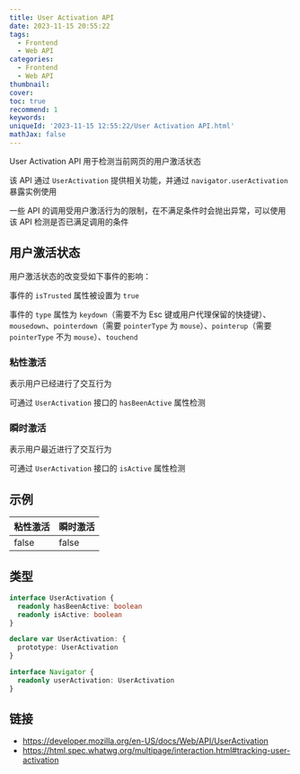 ```yaml
---
title: User Activation API
date: 2023-11-15 20:55:22
tags:
  - Frontend
  - Web API
categories:
  - Frontend
  - Web API
thumbnail:
cover:
toc: true
recommend: 1
keywords:
uniqueId: '2023-11-15 12:55:22/User Activation API.html'
mathJax: false
---
```


User Activation API 用于检测当前网页的用户激活状态

该 API 通过 `UserActivation` 提供相关功能，并通过 `navigator.userActivation` 暴露实例使用

一些 API 的调用受用户激活行为的限制，在不满足条件时会抛出异常，可以使用该 API 检测是否已满足调用的条件

## 用户激活状态

用户激活状态的改变受如下事件的影响：

事件的 `isTrusted` 属性被设置为 `true`

事件的 `type` 属性为 `keydown`（需要不为 Esc 键或用户代理保留的快捷键）、`mousedown`、`pointerdown`（需要 `pointerType` 为 `mouse`）、`pointerup`（需要 `pointerType` 不为 `mouse`）、`touchend`

### 粘性激活

表示用户已经进行了交互行为

可通过 `UserActivation` 接口的 `hasBeenActive` 属性检测

### 瞬时激活

表示用户最近进行了交互行为

可通过 `UserActivation` 接口的 `isActive` 属性检测

## 示例

<div id="user-activation" role="article">
  <table>
    <thead>
      <tr>
        <th>粘性激活</th>
        <th>瞬时激活</th>
      </tr>
    </thead>
    <tbody>
      <tr>
        <td id="hasBeenActive">false</td>
        <td id="isActive">false</td>
      </tr>
    </tbody>
  </table>

  <style>
    #user-activation {
      gap: 25px;
    }
  </style>

  <script type="module">
    const hasBeenActive = document.querySelector('#user-activation #hasBeenActive');
    const isActive = document.querySelector('#user-activation #isActive');
    const update = () => {
      hasBeenActive.innerText = navigator.userActivation.hasBeenActive;
      isActive.innerText = navigator.userActivation.isActive;
      window.requestAnimationFrame(update);
    };
    window.requestAnimationFrame(update);
  </script>
</div>

## 类型

```ts
interface UserActivation {
  readonly hasBeenActive: boolean
  readonly isActive: boolean
}

declare var UserActivation: {
  prototype: UserActivation
}

interface Navigator {
  readonly userActivation: UserActivation
}
```

## 链接

* <https://developer.mozilla.org/en-US/docs/Web/API/UserActivation>
* <https://html.spec.whatwg.org/multipage/interaction.html#tracking-user-activation>

